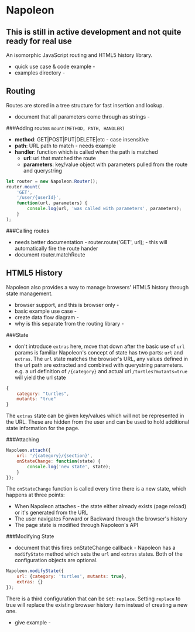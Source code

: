 # Napoleon

## This is still in active development and not quite ready for real use

An isomorphic JavaScript routing and HTML5 history library.

- quick use case & code example -
- examples directory -

## Routing
Routes are stored in a tree structure for fast insertion and lookup.

- document that all parameters come through as strings -

###Adding routes
`mount(METHOD, PATH, HANDLER)`
* **method**: GET|POST|PUT|DELETE|etc - case insensitive
* **path**: URL path to match - needs example
* **handler**: function which is called when the path is matched
    * **url**: url that matched the route
    * **parameters**: key/value object with parameters pulled from the route and querystring

```javascript
let router = new Napoleon.Router();
router.mount(
    'GET',
    '/user/{userId}',
    function(url, parameters) {
        console.log(url, 'was called with parameters', parameters);
    }
);
```

###Calling routes
- needs better documentation -
router.route('GET', url); - this will automatically fire the route hander
- document router.matchRoute

## HTML5 History
Napoleon also provides a way to manage browsers' HTML5 history through state management.
- browser support, and this is browser only -
- basic example use case -
- create data flow diagram -
- why is this separate from the routing library -

###State
- don't introduce `extras` here, move that down after the basic use of `url` params is familiar
Napoleon's concept of state has two parts: `url` and `extras`. The `url` state matches the browser's URL, any values
defined in the url path are extracted and combined with querystring parameters. e.g. a url definition of `/{category}`
and actual url `/turtles?mutants=true` will yield the url state

```javascript
{
    category: "turtles",
    mutants: "true"
}
```

The `extras` state can be given key/values which will not be represented in the URL. These are hidden from the user and
can be used to hold additional state information for the page.

###Attaching
```javascript
Napoleon.attach({
    url: '/{category}/{section}',
    onStateChange: function(state) {
        console.log('new state', state);
    }
});
```

The `onStateChange` function is called every time there is a new state, which happens at three points:
* When Napoleon attaches - the state either already exists (page reload) or it's generated from the URL
* The user navigates Forward or Backward through the browser's history
* The page state is modified through Napoleon's API

###Modifying State
- document that this fires onStateChange callback -
Napoleon has a `modifyState` method which sets the `url` and `extras` states. Both of the configuration objects are optional.

```javascript
Napoleon.modifyState({
    url: {category: 'turtles', mutants: true},
    extras: {}
});
```

There is a third configuration that can be set: `replace`. Setting `replace` to true will replace the existing browser
history item instead of creating a new one.
- give example -